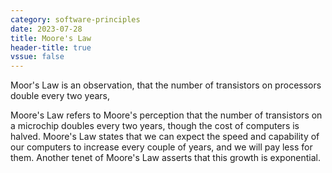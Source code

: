 ```yaml
---
category: software-principles
date: 2023-07-28
title: Moore's Law
header-title: true
vssue: false
---
```


Moor's Law is an observation, that the number of transistors on processors double every two years, 

Moore's Law refers to Moore's perception that the number of transistors on a microchip doubles every two years, though the cost of computers is halved. Moore's Law states that we can expect the speed and capability of our computers to increase every couple of years, and we will pay less for them. Another tenet of Moore's Law asserts that this growth is exponential.